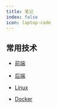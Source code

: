 ```yaml
---
title: 笔记
index: false
icon: laptop-code
---
```


## 常用技术

- [前端](fontend/)

- [后端](backend/)

- [Linux](Linux/)

- [Docker](Linux/docker.md)

